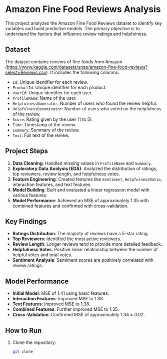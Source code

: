 # Amazon Fine Food Reviews Analysis

This project analyzes the Amazon Fine Food Reviews dataset to identify key variables and build predictive models. The primary objective is to understand the factors that influence review ratings and helpfulness.

## Dataset

The dataset contains reviews of fine foods from Amazon (https://www.kaggle.com/datasets/snap/amazon-fine-food-reviews?select=Reviews.csv). It includes the following columns:
- `Id`: Unique identifier for each review.
- `ProductId`: Unique identifier for each product.
- `UserId`: Unique identifier for each user.
- `ProfileName`: Name of the user.
- `HelpfulnessNumerator`: Number of users who found the review helpful.
- `HelpfulnessDenominator`: Number of users who voted on the helpfulness of the review.
- `Score`: Rating given by the user (1 to 5).
- `Time`: Timestamp of the review.
- `Summary`: Summary of the review.
- `Text`: Full text of the review.

## Project Steps

1. **Data Cleaning**: Handled missing values in `ProfileName` and `Summary`.
2. **Exploratory Data Analysis (EDA)**: Analyzed the distribution of ratings, top reviewers, review length, and helpfulness votes.
3. **Feature Engineering**: Created features like `Sentiment`, `HelpfulnessRatio`, interaction features, and text features.
4. **Model Building**: Built and evaluated a linear regression model with various features.
5. **Model Performance**: Achieved an MSE of approximately 1.35 with combined features and confirmed with cross-validation.

## Key Findings

- **Ratings Distribution**: The majority of reviews have a 5-star rating.
- **Top Reviewers**: Identified the most active reviewers.
- **Review Length**: Longer reviews tend to provide more detailed feedback.
- **Helpfulness Votes**: Positive linear relationship between the number of helpful votes and total votes.
- **Sentiment Analysis**: Sentiment scores are positively correlated with review ratings.

## Model Performance

- **Initial Model**: MSE of 1.41 using basic features.
- **Interaction Features**: Improved MSE to 1.38.
- **Text Features**: Improved MSE to 1.38.
- **Combined Features**: Further improved MSE to 1.35.
- **Cross-Validation**: Confirmed MSE of approximately 1.34 ± 0.02.

## How to Run

1. Clone the repository:
   ```bash
   git clone
